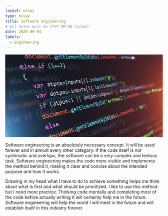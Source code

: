 ```yaml
---
layout: essay
type: essay
title: Software engineering
# All dates must be YYYY-MM-DD format!
date: 2020-09-04
labels:
  - Engineering
---
```


<img class="Software engineering image" src="../images/soft.jpg">

Software engineering is an absolutely necessary concept. It will be used forever and in almost every other category. If the code itself is not systematic and overlaps, the software can be a very complex and tedious task. Software engineering makes the code more visible and implements the method behind it, making it clear and concise about the intended purpose and how it works. 

Drawing in my head what I have to do to achieve something helps me think about what is first and what should be prioritized. I like to use this method but I need more practice. Thinking code mentally and completing most of the code before actually writing it will certainly help me in the future. Software engineering will help the world I will meet in the future and will establish itself in this industry forever.
